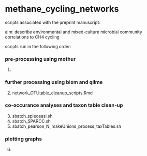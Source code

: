 # methane_cycling_networks
scripts associated with the preprint manuscript:


aim: describe environmental and mixed-culture microbial community correlations to CH4 cycling



scripts run in the following order:
### pre-processing using mothur
1. <contributor Gaetan>

### further processing using biom and qiime
2. network_OTUtable_cleanup_scripts.Rmd

### co-occurance analyses and taxon table clean-up
3. sbatch_spieceasi.sh
4. sbatch_SPARCC.sh
5. sbatch_pearson_N_makeUnions_process_taxTables.sh

### plotting graphs
6. <contributor Sarahi>
